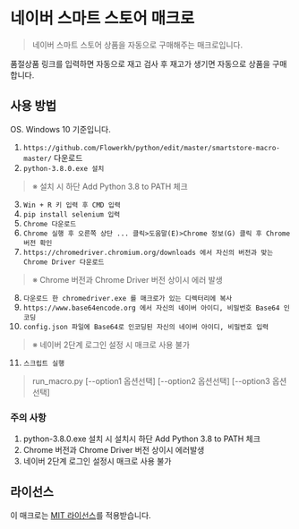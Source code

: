 # 네이버 스마트 스토어 매크로
> 네이버 스마트 스토어 상품을 자동으로 구매해주는 매크로입니다.

품절상품 링크를 입력하면 자동으로 재고 검사 후 재고가 생기면 자동으로 상품을 구매합니다.

## 사용 방법
OS. Windows 10 기준입니다.

1. `https://github.com/Flowerkh/python/edit/master/smartstore-macro-master/` 다운로드
2. `python-3.8.0.exe 설치`
> ※ 설치 시 하단 Add Python 3.8 to PATH 체크
3. `Win + R 키 입력 후 CMD 입력`
4. `pip install selenium 입력`
5. `Chrome 다운로드`
6. `Chrome 실행 후 오른쪽 상단 ... 클릭>도움말(E)>Chrome 정보(G) 클릭 후 Chrome 버전 확인`
7. `https://chromedriver.chromium.org/downloads 에서 자신의 버전과 맞는 Chrome Driver 다운로드`
> ※ Chrome 버전과 Chrome Driver 버전 상이시 에러 발생
8. `다운로드 한 chromedriver.exe 를 매크로가 있는 디렉터리에 복사`
9. `https://www.base64encode.org 에서 자신의 네이버 아이디, 비밀번호 Base64 인코딩`
10. `config.json 파일에 Base64로 인코딩된 자신의 네이버 아이디, 비밀번호 입력`
> ※ 네이버 2단계 로그인 설정 시 매크로 사용 불가
11. `스크립트 실행`
> run_macro.py [--option1 옵션선택] [--option2 옵션선택] [--option3 옵션선택]

### 주의 사항
1. python-3.8.0.exe 설치 시 설치시 하단 Add Python 3.8 to PATH 체크
2. Chrome 버전과 Chrome Driver 버전 상이시 에러발생
3. 네이버 2단계 로그인 설정시 매크로 사용 불가

## 라이선스
이 매크로는 [MIT 라이선스](https://github.com/OneTop4458/smartstore-macro/blob/master/LICENSE)를 적용받습니다.

